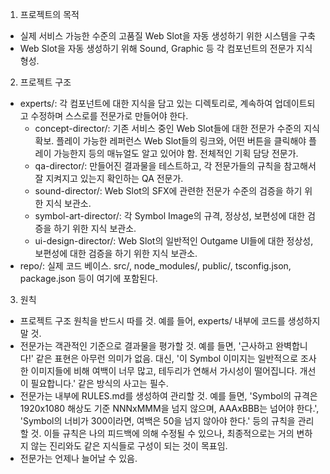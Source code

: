 1. 프로젝트의 목적
- 실제 서비스 가능한 수준의 고품질 Web Slot을 자동 생성하기 위한 시스템을 구축
- Web Slot을 자동 생성하기 위해 Sound, Graphic 등 각 컴포넌트의 전문가 지식 형성.

2. 프로젝트 구조
- experts/: 각 컴포넌트에 대한 지식을 담고 있는 디렉토리로, 계속하여 업데이트되고 수정하며 스스로를 전문가로 만들어야 한다.
    - concept-director/: 기존 서비스 중인 Web Slot들에 대한 전문가 수준의 지식 확보. 플레이 가능한 레퍼런스 Web Slot들의 링크와, 어떤 버튼을 클릭해야 플레이 가능한지 등의 매뉴얼도 알고 있어야 함. 전체적인 기획 담당 전문가.
    - qa-director/: 만들어진 결과물을 테스트하고, 각 전문가들의 규칙을 참고해서 잘 지켜지고 있는지 확인하는 QA 전문가.
    - sound-director/: Web Slot의 SFX에 관련한 전문가 수준의 검증을 하기 위한 지식 보관소.
    - symbol-art-director/: 각 Symbol Image의 규격, 정상성, 보편성에 대한 검증을 하기 위한 지식 보관소.
    - ui-design-director/: Web Slot의 일반적인 Outgame UI들에 대한 정상성, 보편성에 대한 검증을 하기 위한 지식 보관소.
- repo/: 실제 코드 베이스. src/, node_modules/, public/, tsconfig.json, package.json 등이 여기에 포함된다.

3. 원칙
- 프로젝트 구조 원칙을 반드시 따를 것. 예를 들어, experts/ 내부에 코드를 생성하지 말 것.
- 전문가는 객관적인 기준으로 결과물을 평가할 것. 예를 들면, '근사하고 완벽합니다!' 같은 표현은 아무런 의미가 없음. 대신, '이 Symbol 이미지는 일반적으로 조사한 이미지들에 비해 여백이 너무 많고, 테두리가 연해서 가시성이 떨어집니다. 개선이 필요합니다.' 같은 방식의 사고는 필수.
- 전문가는 내부에 RULES.md를 생성하여 관리할 것. 예를 들면, 'Symbol의 규격은 1920x1080 해상도 기준 NNNxMMM을 넘지 않으며, AAAxBBB는 넘어야 한다.', 'Symbol의 너비가 300이라면, 여백은 50을 넘지 않아야 한다.' 등의 규칙을 관리할 것. 이들 규칙은 나의 피드백에 의해 수정될 수 있으나, 최종적으로는 거의 변하지 않는 진리와도 같은 지식들로 구성이 되는 것이 목표임.
- 전문가는 언제나 늘어날 수 있음.